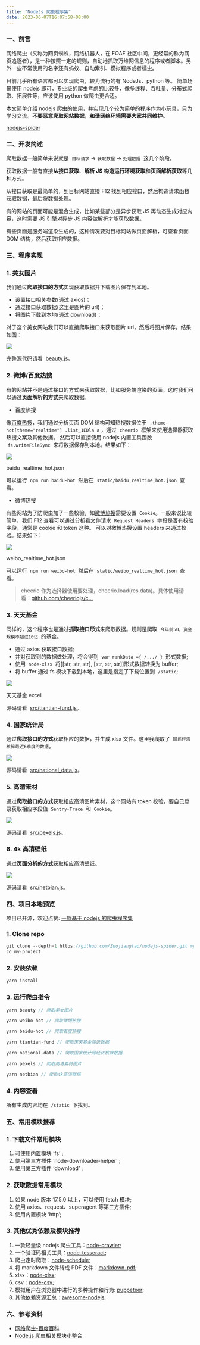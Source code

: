 ```yaml
---
title: "NodeJs 爬虫程序集"
date: 2023-06-07T16:07:58+08:00
---
```


### 一、前言

网络爬虫（又称为网页蜘蛛，网络机器人，在 FOAF 社区中间，更经常的称为网页追逐者），是一种按照一定的规则，自动地抓取万维网信息的程序或者脚本。另外一些不常使用的名字还有蚂蚁、自动索引、模拟程序或者蠕虫。

目前几乎所有语言都可以实现爬虫，较为流行的有 NodeJs、python 等。 简单场景使用 nodejs 即可，专业级的爬虫考虑的比较多，像多线程、吞吐量、分布式爬取、拓展性等，应该使用 python 做爬虫更合适。

本文简单介绍 nodejs 爬虫的使用，并实现几个较为简单的程序作为小玩具，只为学习交流。**不要恶意爬取网站数据，和谐网络环境需要大家共同维护。**

[nodejs-spider](https://github.com/Zuojiangtao/nodejs-spider)

### 二、开发简述

爬取数据一般简单来说就是  `目标请求` -> `获取数据` -> `处理数据`  这几个阶段。

获取数据一般有直接**从接口获取**、**解析 JS 构造运行环境获取**和**页面解析获取**等几种方式。

从接口获取是最简单的，到目标网站直接 F12 找到相应接口，然后构造请求函数获取数据，最后将数据处理。

有的网站的页面可能是混合生成，比如某些部分是异步获取 JS 再动态生成对应内容，这时需要 JS 引擎对异步 JS 内容做解析才能获取数据。

有些页面是服务端渲染生成的，这种情况要对目标网站做页面解析，可查看页面 DOM 结构，然后获取相应数据。

### 三、程序实现

### 1\. 美女图片

我们通过**爬取接口的方式**实现获取数据并下载图片保存到本地。

- 设置接口相关参数(通过 axios)；
- 通过接口获取数据(这里是图片的 url)；
- 将图片下载到本地(通过 download)；

对于这个美女网站我们可以直接爬取接口来获取图片 url，然后将图片保存。结果如图：

![](https://p3-juejin.byteimg.com/tos-cn-i-k3u1fbpfcp/ee35d767b84d4da994c8662c5830f5b8~tplv-k3u1fbpfcp-zoom-in-crop-mark:1512:0:0:0.awebp)

完整源代码请看  [beauty.js](https://link.zhihu.com/?target=https%3A//github.com/Zuojiangtao/nodejs-spider/blob/main/src/beauty.js)。

### 2\. 微博/百度热搜

有的网站并不是通过接口的方式来获取数据，比如服务端渲染的页面。这时我们可以通过**页面解析的方式**来爬取数据。

- 百度热搜

像[百度热搜](https://link.zhihu.com/?target=https%3A//top.baidu.com/board%3Fplatform%3Dpc%26sa%3Dpcindex_a_right)，我们通过分析页面 DOM 结构可知热搜数据位于  `.theme-hot[theme="realtime"] .list_1EDla a` ，通过  `cheerio`  框架来使用选择器获取热搜文案及其他数据。
然后可以直接使用 nodejs 内置工具函数  `fs.writeFileSync`  来将数据保存到本地。结果如下：

![](https://p3-juejin.byteimg.com/tos-cn-i-k3u1fbpfcp/fc2826b7e4534854b7e282eee7849bac~tplv-k3u1fbpfcp-zoom-in-crop-mark:1512:0:0:0.awebp)

baidu_realtime_hot.json

可以运行  `npm run baidu-hot`  然后在  `static/baidu_realtime_hot.json`  查看。

- 微博热搜

有些网站为了防爬虫加了一些校验，如[微博热搜](https://link.zhihu.com/?target=https%3A//s.weibo.com/top/summary%3Fcate%3Drealtimehot)需要设置  `Cookie`。一般来说比较简单，我们 F12 查看可以通过分析看文件请求  `Request Headers`  字段是否有校验字段，通常是 cookie 和 token 这种。
可以对微博热搜设置 headers 来通过校验。结果如下：

![](https://p3-juejin.byteimg.com/tos-cn-i-k3u1fbpfcp/b7ec6b5720b3418595241ebe6c214171~tplv-k3u1fbpfcp-zoom-in-crop-mark:1512:0:0:0.awebp)

weibo_realtime_hot.json

可以运行  `npm run weibo-hot`  然后在  `static/weibo_realtime_hot.json`  查看。

> cheerio 作为选择器使用要处理，cheerio.load(res.data)。具体使用请看：[github.com/cheeriojs/c…](https://link.zhihu.com/?target=https%3A//github.com/cheeriojs/cheerio)

### 3\. 天天基金

同样的，这个程序也是通过**抓取接口形式**来爬取数据。规则是爬取  `今年前50，资金规模不超过10亿`  的基金。

- 通过 axios 获取接口数据;
- 并对获取到的数据做处理，将会得到  `var rankData ={ /.../ }`  形式数据;
- 使用  `node-xlsx`  将\[\[str, str, str\], \[str, str, str\]\]形式数据转换为 buffer;
- 将 buffer 通过 fs 模块下载到本地，这里是指定了下载位置到  `/static`;

![](https://p3-juejin.byteimg.com/tos-cn-i-k3u1fbpfcp/a613e6154d6c45dfa61b0e02d0de9eb0~tplv-k3u1fbpfcp-zoom-in-crop-mark:1512:0:0:0.awebp)

天天基金 excel

源码请看  [src/tiantian-fund.js](https://link.zhihu.com/?target=https%3A//github.com/Zuojiangtao/nodejs-spider/blob/main/src/tiantian-fund.js)。

### **4\. 国家统计局**

通过**爬取接口的方式**获取相应的数据，并生成 xlsx 文件。这里我爬取了  `国民经济核算最近6季度的数据`。

![](https://p3-juejin.byteimg.com/tos-cn-i-k3u1fbpfcp/6484ed7753464ef9b9017969a1fd4faa~tplv-k3u1fbpfcp-zoom-in-crop-mark:1512:0:0:0.awebp)

源码请看  [src/national_data.js](https://link.zhihu.com/?target=https%3A//github.com/Zuojiangtao/nodejs-spider/blob/main/src/national_data.js)。

### **5\. 高清素材**

通过**爬取接口的方式**获取相应高清图片素材，这个网站有 token 校验，要自己登录获取相应字段值  `Sentry-Trace`  和  `Cookie`。

![](https://p3-juejin.byteimg.com/tos-cn-i-k3u1fbpfcp/049be156f17c49ee90d415923972fada~tplv-k3u1fbpfcp-zoom-in-crop-mark:1512:0:0:0.awebp)

源码请看  [src/pexels.js](https://link.zhihu.com/?target=https%3A//github.com/Zuojiangtao/nodejs-spider/blob/main/src/pexels.js)。

### **6\. 4k 高清壁纸**

通过**页面分析的方式**获取相应高清壁纸。

![](https://p3-juejin.byteimg.com/tos-cn-i-k3u1fbpfcp/29f520bc068e4924aad2830524d5b311~tplv-k3u1fbpfcp-zoom-in-crop-mark:1512:0:0:0.awebp)

源码请看  [src/netbian.js](https://link.zhihu.com/?target=https%3A//github.com/Zuojiangtao/nodejs-spider/blob/main/src/netbian.js)。

### 四、项目本地预览

项目已开源，欢迎点赞: [一款基于 nodejs 的爬虫程序集](https://link.zhihu.com/?target=https%3A//github.com/Zuojiangtao/nodejs-spider)

### 1\. Clone repo

```js
git clone --depth=1 https://github.com/Zuojiangtao/nodejs-spider.git my-project
cd my-project
```

### 2\. 安装依赖

```js
yarn install
```

### 3\. 运行爬虫指令

```js
yarn beauty // 爬取美女图片

yarn weibo-hot // 爬取微博热搜

yarn baidu-hot // 爬取百度热搜

yarn tiantian-fund // 爬取天天基金筛选数据

yarn national-data // 爬取国家统计局经济核算数据

yarn pexels // 爬取高清素材图片

yarn netbian // 爬取4k高清壁纸
```

### 4\. 内容查看

所有生成内容均在  `/static`  下找到。

### 五、常用模块推荐

### 1\. 下载文件常用模块

1.  可使用内置模块 ‘fs’ ;
2.  使用第三方插件 ‘node-downloader-helper’ ;
3.  使用第三方插件 ‘download’ ;

### 2\. 获取数据常用模块

1.  如果 node 版本 17.5.0 以上，可以使用 fetch 模块;
2.  使用 axios、request、superagent 等第三方插件;
3.  使用内置模块 ‘http’;

### 3\. 其他优秀依赖及模块推荐

1.  一款轻量级 nodejs 爬虫工具：[node-crawler](https://link.zhihu.com/?target=https%3A//github.com/bda-research/node-crawler);
2.  一个验证码相关工具：[node-tesseract](https://link.zhihu.com/?target=https%3A//github.com/desmondmorris/node-tesseract);
3.  爬虫定时爬取：[node-schedule](https://link.zhihu.com/?target=https%3A//github.com/node-schedule/node-schedule);
4.  将 markdown 文件转成 PDF 文件：[markdown-pdf](https://link.zhihu.com/?target=https%3A//github.com/alanshaw/markdown-pdf);
5.  xlsx：[node-xlsx](https://link.zhihu.com/?target=https%3A//github.com/mgcrea/node-xlsx);
6.  csv：[node-csv](https://link.zhihu.com/?target=https%3A//github.com/adaltas/node-csv);
7.  模拟用户在浏览器中进行的多种操作和行为: [puppeteer](https://link.zhihu.com/?target=https%3A//puppeteer.bootcss.com/);
8.  其他依赖资源汇总：[awesome-nodejs](https://link.zhihu.com/?target=https%3A//github.com/sindresorhus/awesome-nodejs);

### 六、参考资料

- [网络爬虫-百度百科](https://link.zhihu.com/?target=https%3A//baike.baidu.com/item/%25E7%25BD%2591%25E7%25BB%259C%25E7%2588%25AC%25E8%2599%25AB/5162711%3Ffromtitle%3D%25E7%2588%25AC%25E8%2599%25AB%26fromid%3D22046949%26fr%3Daladdin)
- [Node.js 爬虫相关模块小整合](https://link.zhihu.com/?target=https%3A//juejin.cn/post/6844903449054674952)
